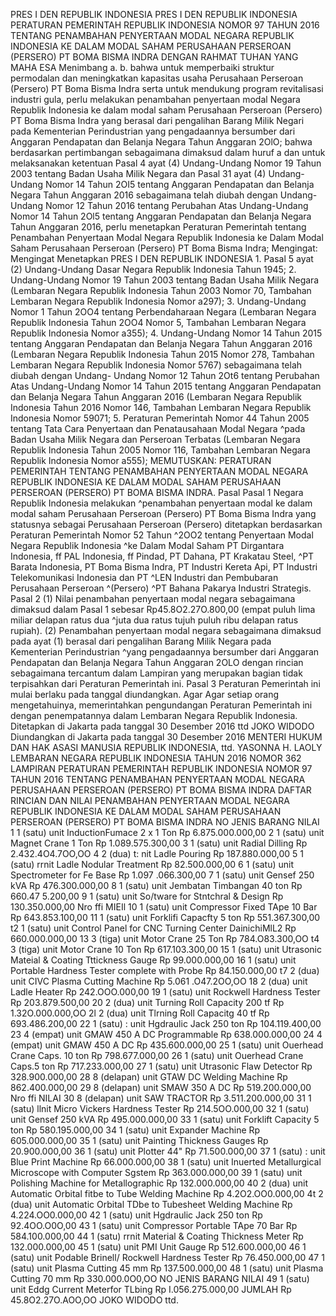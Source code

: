  PRES I DEN REPUBLIK INDONESIA PRES I DEN REPUBLIK INDONESIA PERATURAN PEMERINTAH REPUBLIK INDONESIA NOMOR 97 TAHUN 2016 TENTANG PENAMBAHAN PENYERTAAN MODAL NEGARA REPUBLIK INDONESIA KE DALAM MODAL SAHAM PERUSAHAAN PERSEROAN (PERSERO) PT BOMA BISMA INDRA
DENGAN RAHMAT TUHAN YANG MAHA ESA Menimbang a.
b. bahwa untuk memperbaiki struktur permodalan dan meningkatkan kapasitas usaha Perusahaan Perseroan (Persero) PT Boma Bisma Indra serta untuk mendukung program revitalisasi industri gula, perlu melakukan penambahan penyertaan modal Negara Republik Indonesia ke dalam modal saham Perusahaan Perseroan (Persero) PT Boma Bisma Indra yang berasal dari pengalihan Barang Milik Negari pada Kementerian Perindustrian yang pengadaannya bersumber dari Anggaran Pendapatan dan Belanja Negara Tahun Anggaran 2OlO; bahwa berdasarkan pertimbangan sebagaimana dimaksud dalam huruf a dan untuk melaksanakan ketentuan Pasal 4 ayat (4) Undang-Undang Nomor 19 Tahun 2003 tentang Badan Usaha Milik Negara dan Pasal 31 ayat (4) Undang- Undang Nomor 14 Tahun 2OI5 tentang Anggaran Pendapatan dan Belanja Negara Tahun Anggaran 2016 sebagaimana telah diubah dengan Undang-Undang Nomor 12 Tahun 2016 tentang Perubahan Atas Undang-Undang Nomor 14 Tahun 2Ol5 tentang Anggaran Pendapatan dan Belanja Negara Tahun Anggaran 2016, perlu menetapkan Peraturan Pemerintah tentang Penambahan Penyertaan Modal Negara Republik Indonesia ke Dalam Modal Saham Perusahaan Perseroan (Persero) PT Boma Bisma Indra;
Mengingat:
 Mengingat Menetapkan PRES I DEN REPUBLIK INDONESIA 1. Pasal 5 ayat (2) Undang-Undang Dasar Negara Republik Indonesia Tahun 1945;
2. Undang-Undang Nomor 19 Tahun 2003 tentang Badan Usaha Milik Negara (Lembaran Negara Republik Indonesia Tahun 2003 Nomor 70, Tambahan Lembaran Negara Republik Indonesia Nomor a297);
3. Undang-Undang Nomor 1 Tahun 2OO4 tentang Perbendaharaan Negara (Lembaran Negara Republik Indonesia Tahun 2OO4 Nomor 5, Tambahan Lembaran Negara Republik Indonesia Nomor a355);
4. Undang-Undang Nomor 14 Tahun 2015 tentang Anggaran Pendapatan dan Belanja Negara Tahun Anggaran 2016 (Lembaran Negara Republik Indonesia Tahun 2015 Nomor 278, Tambahan Lembaran Negara Republik Indonesia Nomor 5767) sebagaimana telah diubah dengan Undang- Undang Nomor 12 Tahun 2Ot6 tentang Perubahan Atas Undang-Undang Nomor 14 Tahun 2015 tentang Anggaran Pendapatan dan Belanja Negara Tahun Anggaran 2016 (Lembaran Negara Republik Indonesia Tahun 2016 Nomor 146, Tambahan Lembaran Negara Republik Indonesia Nomor 59071;
5. Peraturan Pemerintah Nomor 44 Tahun 2005 tentang Tata Cara Penyertaan dan Penatausahaan Modal Negara ^pada Badan Usaha Milik Negara dan Perseroan Terbatas (Lembaran Negara Republik Indonesia Tahun 2005 Nomor 116, Tambahan Lembaran Negara Republik Indonesia Nomor a555);
MEMUTUSKAN:
 PERATURAN PEMERINTAH TENTANG PENAMBAHAN PENYERTAAN MODAL NEGARA REPUBLIK INDONESIA KE DALAM MODAL SAHAM PERUSAHAAN PERSEROAN (PERSERO) PT BOMA BISMA INDRA. Pasal
Pasal 1
Negara Republik Indonesia melakukan ^penambahan penyertaan modal ke dalam modal saham Perusahaan Perseroan (Persero) PT Boma Bisma Indra yang statusnya sebagai Perusahaan Perseroan (Persero) ditetapkan berdasarkan Peraturan Pemerintah Nomor 52 Tahun ^2OO2 tentang Penyertaan Modal Negara Republik Indonesia ^ke Dalam Modal Saham PT Dirgantara Indonesia, ff PAL Indonesia, ff Pindad, PT Dahana, PT Krakatau Steel, ^PT Barata Indonesia, PT Boma Bisma Indra, PT Industri Kereta Api, PT Industri Telekomunikasi Indonesia dan PT ^LEN Industri dan Pembubaran Perusahaan Perseroan ^(Persero) ^PT Bahana Pakarya Industri Strategis.
Pasal 2
(1) Nilai penambahan penyertaan modal negara sebagaimana dimaksud dalam Pasal 1 sebesar Rp45.8O2.27O.800,00 (empat puluh lima miliar delapan ratus dua ^juta dua ratus tujuh puluh ribu delapan ratus rupiah).
(2) Penambahan penyertaan modal negara sebagaimana dimaksud pada ayat (1) berasal dari pengalihan Barang Milik Negara pada Kementerian Perindustrian ^yang pengadaannya bersumber dari Anggaran Pendapatan dan Belanja Negara Tahun Anggaran 2OLO dengan rincian sebagaimana tercantum dalam Lampiran yang merupakan bagian tidak terpisahkan dari Peraturan Pemerintah ini.
Pasal 3
Peraturan Pemerintah ini mulai berlaku pada tanggal diundangkan. Agar
Agar setiap orang mengetahuinya, memerintahkan pengundangan Peraturan Pemerintah ini dengan penempatannya dalam Lembaran Negara Republik Indonesia. Ditetapkan di Jakarta pada tanggal 30 Desember 2016 ttd JOKO WIDODO Diundangkan di Jakarta pada tanggal 30 Desember 2016 MENTERI HUKUM DAN HAK ASASI MANUSIA REPUBLIK INDONESIA, ttd. YASONNA H. LAOLY LEMBARAN NEGARA REPUBLIK INDONESIA TAHUN 2016 NOMOR 362 LAMPIRAN PERATURAN PEMERINTAH REPUBLIK INDONESIA NOMOR 97 TAHUN 2016 TENTANG PENAMBAHAN PENYERTAAN MODAL NEGARA PERUSAHAAN PERSEROAN (PERSERO) PT BOMA BISMA INDRA DAFTAR RINCIAN DAN NILAI PENAMBAHAN PENYERTAAN MODAL NEGARA REPUBLIK INDONESIA KE DALAM MODAL SAHAM PERUSAHAAN PERSEROAN (PERSERO) PT BOMA BISMA INDRA NO JENIS BARANG NILAI 1 1 (satu) unit InductionFumace 2 x 1 Ton Rp 6.875.000.000,00 2 1 (satu) unit Magnet Crane 1 Ton Rp 1.089.575.300,00 3 1 (satu) unit Radial Dilling Rp 2.432.4O4.7OO,OO 4 2 (dua) t: nit Ladle Pouring Rp 187.880.000,00 5 1 (satu) rrnit Ladle Nodular Treatment Rp 82.500.000,00 6 1 (satu) unit Spectrometer for Fe Base Rp 1.097 .066.300,00 7 1 (satu) unit Gensef 250 kVA Rp 476.300.000,00 8 1 (satu) unit Jembatan Timbangan 40 ton Rp 660.47 5.200,00 9 1 (satu) unit So/tware for Stntchral & Design Rp 130.350.000,00 Nro ffi MIEIl 10 1 (satu) unit Compressor Fixed TApe 10 Bar Rp 643.853.100,00 11 1 (satu) unit Forklifi Capacfty 5 ton Rp 551.367.300,00 t2 1 (satu) unit Control Panel for CNC Turning Center DainichiMlL2 Rp 660.000.000,00 13 3 (tiga) unit Motor Crane 25 Ton Rp 784.O83.300,OO t4 3 (tiga) unit Motor Crane 10 Ton Rp 617.103.300,00 15 1 (satu) unit Utrasonic Mateial & Coating Tttickness Gauge Rp 99.000.000,00 16 1 (satu) unit Portable Hardness Tester complete with Probe Rp 84.150.000,00 t7 2 (dua) unit CIVC Plasma Cutting Machine Rp 5.061 .O47.2OO,OO 18 2 (dua) unit Ladle Heater Rp 242.OOO.000,00 19 1 (satu) unit Rockwell Hardness Tester Rp 203.879.500,00 20 2 (dua) unit Turning Roll Capacity 200 tf Rp 1.32O.000.000,OO 2l 2 (dua) unit Tlrning Roll Capacitg 40 tf Rp 693.486.200,00 22 1 (satu) : unit Hgdraulic Jack 250 ton Rp 104.119.400,00 23 4 (empat) unit GMAW 450 A DC Programmable Rp 638.000.000,00 24 4 (empat) unit GMAW 450 A DC Rp 435.600.000,00 25 1 (satu) unit Ouerhead Crane Caps. 10 ton Rp 798.677.000,00 26 1 (satu) unit Ouerhead Crane Caps.5 ton Rp 717.233.000,00 27 1 (satu) unit Utrasonic Flaw Detector Rp 328.900.000,00 28 8 (delapan) unit GTAW DC Welding Machine Rp 862.400.000,00 29 8 (delapan) unit SMAW 350 A DC Rp 519.200.000,00 Nro ffi NILAI 30 8 (delapan) unit SAW TRACTOR Rp 3.511.200.000,00 31 1 (satu) llnit Micro Vickers Hardness Tester Rp 214.5OO.000,00 32 1 (satu) unit Gensef 250 kVA Rp 495.000.000,00 33 1 (satu) unit Forklift Capacity 5 ton Rp 580.195.000,00 34 1 (satu) unit Expander Machine Rp 605.000.000,00 35 1 (satu) unit Painting Thickness Gauges Rp 20.900.000,00 36 1 (satu) unit Plotter 44" Rp 71.500.000,00 37 1 (satu) : unit Blue Print Machine Rp 66.000.000,00 38 1 (satu) unit Inuerted Metallurgical Microscope with Computer Sgstem Rp 363.000.000,00 39 1 (satu) unit Polishing Machine for Metallographic Rp 132.000.000,00 40 2 (dua) unit Automatic Orbital fitbe to Tube Welding Machine Rp 4.2O2.OO0.000,00 4t 2 (dua) unit Automatic Orbital TDbe to Tubesheet Welding Machine Rp 4.224.OO0.000,00 42 1 (satu) unit Hgdraulic Jack 250 ton Rp 92.4OO.O0O,00 43 1 (satu) unit Compressor Portable TApe 70 Bar Rp 584.100.000,00 44 1 (satu) rrnit Material & Coating Thickness Meter Rp 132.000.000,00 45 1 (satu) unit PMI Unit Gauge Rp 512.600.000,00 46 1 (satu) unit Podable Brinell/ Rockwell Hardness Tester Rp 76.450.000,00 47 1 (satu) unit Plasma Cutting 45 mm Rp 137.500.000,00 48 1 (satu) unit Plasma Cutting 70 mm Rp 330.000.0O0,OO NO JENIS BARANG NILAI 49 1 (satu) unit Eddg Current Meterfor TLbing Rp I.056.275.000,00 JUMLAH Rp 45.8O2.27O.AOO,OO JOKO WIDODO ttd.